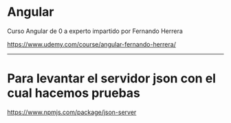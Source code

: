 # Angular
Curso Angular de 0 a experto impartido por Fernando Herrera

https://www.udemy.com/course/angular-fernando-herrera/

-----------------------------------------------------------

# Para levantar el servidor json con el cual hacemos pruebas
https://www.npmjs.com/package/json-server
